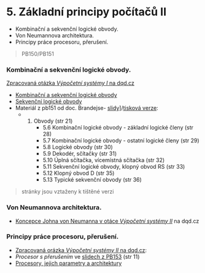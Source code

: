 # 5. Základní principy počítačů II

* Kombinační a sekvenční logické obvody.
* Von Neumannova architektura.
* Principy práce procesoru, přerušení.

> PB150/PB151

### Kombinační a sekvenční logické obvody.

[Zpracovaná otázka _Výpočetní systémy I_ na dqd.cz](http://statnice.dqd.cz/home:prog:ap1)

* [Kombinační a sekvenční logické obvody](http://statnice.dqd.cz/home:prog:ap1#kombinacni_a_sekvencni_logicke_obvody)
* [Sekvenční logické obvody](http://statnice.dqd.cz/home:prog:ap1#sekvencni_logicke_obvody)
* Materiál z pb151 od doc. Brandejse- [slidy\]](http://www.fi.muni.cz/usr/brandejs/AP/brandejs_vypocetni_systemy_beamer.pdf)/[tisková verze](http://www.fi.muni.cz/usr/brandejs/AP/brandejs_vypocetni_systemy_print.pdf):
  * 1. Obvody \(str 21\)
       * 5.6 Kombinační logické obvody - základní logické členy \(str 28\)
       * 5.7 Kombinační logické obvody - ostatní logické členy \(str 29\)
       * 5.8 Logické obvody \(str 30\)
       * 5.9 Dekodér, sčítačky \(str 31\)
       * 5.10 Úplná sčítačka, vícemístná sčítačka \(str 32\)
       * 5.11 Sekvenční logické obvody, klopný obvod RS \(str 33\)
       * 5.12 Klopný obvod D \(str 35\)
       * 5.13 Typické sekvenční obvody \(str 36\)

> stránky jsou vztaženy k tištěné verzi

### Von Neumannova architektura.

* [Koncepce Johna von Neumanna v otáce _Výpočetní systémy II_](http://statnice.dqd.cz/home:prog:ap2#koncepce_johna_von_neumanna) na dqd.cz

### Principy práce procesoru, přerušení.

* [Zpracovaná orázka _Výpočetní systémy II_ na dqd.cz](http://statnice.dqd.cz/home:prog:ap2):
* _Procesor s přerušením_ ve [slidech z PB153](https://is.muni.cz/el/1433/jaro2016/PB153/um/pb153_2.pdf) \(str 11\)
* [Procesory, jejich parametry a architektury](http://statnice.dqd.cz/home:prog:ap2#procesory_jejich_parametry_a_architektury)



